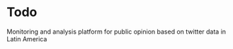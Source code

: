 Todo
========
Monitoring and analysis platform for public opinion based on twitter data in Latin America